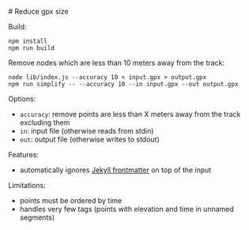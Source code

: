 # Reduce gpx size

Build:

```
npm install
npm run build
```

Remove nodes which are less than 10 meters away from the track:

```
node lib/index.js --accuracy 10 < input.gpx > output.gpx
npm run simplify -- --accuracy 10 --in input.gpx --out output.gpx
```

Options:

* `accuracy`: remove points are less than X meters away from the track excluding them
* `in`: input file (otherwise reads from stdin)
* `out`: output file (otherwise writes to stdout)

Features:

* automatically ignores [Jekyll frontmatter](http://jekyllrb.com/docs/frontmatter/) on top of the input

Limitations:

* points must be ordered by time
* handles very few tags (points with elevation and time in unnamed segments)
